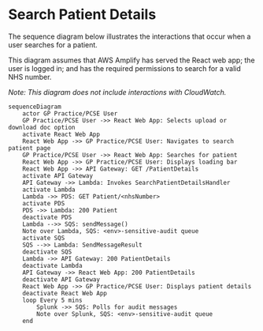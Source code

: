 # Search Patient Details

The sequence diagram below illustrates the interactions that occur when a user searches for a patient.

This diagram assumes that AWS Amplify has served the React web app; the user is logged in; and has the required
permissions to search for a valid NHS number.

_Note: This diagram does not include interactions with CloudWatch._

```mermaid
sequenceDiagram
    actor GP Practice/PCSE User
    GP Practice/PCSE User ->> React Web App: Selects upload or download doc option
    activate React Web App
    React Web App ->> GP Practice/PCSE User: Navigates to search patient page
    GP Practice/PCSE User ->> React Web App: Searches for patient
    React Web App ->> GP Practice/PCSE User: Displays loading bar
    React Web App ->> API Gateway: GET /PatientDetails
    activate API Gateway
    API Gateway ->> Lambda: Invokes SearchPatientDetailsHandler
    activate Lambda
    Lambda ->> PDS: GET Patient/<nhsNumber>
    activate PDS
    PDS ->> Lambda: 200 Patient
    deactivate PDS
    Lambda -->> SQS: sendMessage()
    Note over Lambda, SQS: <env>-sensitive-audit queue
    activate SQS
    SQS -->> Lambda: SendMessageResult
    deactivate SQS
    Lambda ->> API Gateway: 200 PatientDetails
    deactivate Lambda
    API Gateway ->> React Web App: 200 PatientDetails
    deactivate API Gateway
    React Web App ->> GP Practice/PCSE User: Displays patient details
    deactivate React Web App
    loop Every 5 mins
        Splunk ->> SQS: Polls for audit messages
        Note over Splunk, SQS: <env>-sensitive-audit queue
    end
```
